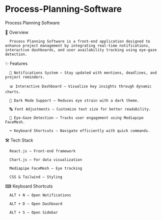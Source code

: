 # Process-Planning-Software
Process Planning Software

📌 Overview

      Process Planning Software is a front-end application designed to enhance project management by integrating real-time notifications, interactive dashboards, and user availability tracking using eye-gaze detection.




  
✨ Features

      📢 Notifications System – Stay updated with mentions, deadlines, and project reminders.

      📊 Interactive Dashboard – Visualize key insights through dynamic charts.

      🌙 Dark Mode Support – Reduces eye strain with a dark theme.

      🔠 Font Adjustments – Customize text size for better readability.

      👀 Eye-Gaze Detection – Tracks user engagement using Mediapipe FaceMesh.

      ⌨ Keyboard Shortcuts – Navigate efficiently with quick commands.




🛠 Tech Stack

      React.js – Front-end framework

      Chart.js – For data visualization

      Mediapipe FaceMesh – Eye tracking

      CSS & Tailwind – Styling





⌨ Keyboard Shortcuts

      ALT + N – Open Notifications

      ALT + D – Open Dashboard

      ALT + S – Open Sidebar
